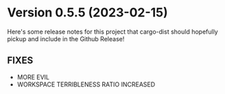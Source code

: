 # Version 0.5.5 (2023-02-15)

Here's some release notes for this project that cargo-dist should hopefully pickup and include in the Github Release!

## FIXES

* MORE EVIL
* WORKSPACE TERRIBLENESS RATIO INCREASED